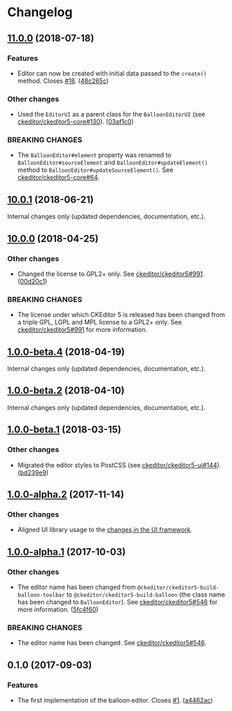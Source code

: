 Changelog
=========

## [11.0.0](https://github.com/ckeditor/ckeditor5-editor-balloon/compare/v10.0.1...v11.0.0) (2018-07-18)

### Features

* Editor can now be created with initial data passed to the `create()` method. Closes [#18](https://github.com/ckeditor/ckeditor5-editor-balloon/issues/18). ([48c265c](https://github.com/ckeditor/ckeditor5-editor-balloon/commit/48c265c))

### Other changes

* Used the `EditorUI` as a parent class for the `BalloonEditorUI` (see [ckeditor/ckeditor5-core#130](https://github.com/ckeditor/ckeditor5-core/issues/130)). ([03af1c0](https://github.com/ckeditor/ckeditor5-editor-balloon/commit/03af1c0))

### BREAKING CHANGES

* The `BalloonEditor#element` property was renamed to `BalloonEditor#sourceElement` and `BalloonEditor#updateElement()` method to `BalloonEditor#updateSourceElement()`. See [ckeditor/ckeditor5-core#64](https://github.com/ckeditor/ckeditor5-core/issues/64).


## [10.0.1](https://github.com/ckeditor/ckeditor5-editor-balloon/compare/v10.0.0...v10.0.1) (2018-06-21)

Internal changes only (updated dependencies, documentation, etc.).


## [10.0.0](https://github.com/ckeditor/ckeditor5-editor-balloon/compare/v1.0.0-beta.4...v10.0.0) (2018-04-25)

### Other changes

* Changed the license to GPL2+ only. See [ckeditor/ckeditor5#991](https://github.com/ckeditor/ckeditor5/issues/991). ([00d20c1](https://github.com/ckeditor/ckeditor5-editor-balloon/commit/00d20c1))

### BREAKING CHANGES

* The license under which CKEditor 5 is released has been changed from a triple GPL, LGPL and MPL license to a GPL2+ only. See [ckeditor/ckeditor5#991](https://github.com/ckeditor/ckeditor5/issues/991) for more information.


## [1.0.0-beta.4](https://github.com/ckeditor/ckeditor5-editor-balloon/compare/v1.0.0-beta.2...v1.0.0-beta.4) (2018-04-19)

Internal changes only (updated dependencies, documentation, etc.).


## [1.0.0-beta.2](https://github.com/ckeditor/ckeditor5-editor-balloon/compare/v1.0.0-beta.1...v1.0.0-beta.2) (2018-04-10)

Internal changes only (updated dependencies, documentation, etc.).


## [1.0.0-beta.1](https://github.com/ckeditor/ckeditor5-editor-balloon/compare/v1.0.0-alpha.2...v1.0.0-beta.1) (2018-03-15)

### Other changes

* Migrated the editor styles to PostCSS (see [ckeditor/ckeditor5-ui#144](https://github.com/ckeditor/ckeditor5-ui/issues/144)). ([bd239e9](https://github.com/ckeditor/ckeditor5-editor-balloon/commit/bd239e9))


## [1.0.0-alpha.2](https://github.com/ckeditor/ckeditor5-editor-balloon/compare/v1.0.0-alpha.1...v1.0.0-alpha.2) (2017-11-14)

### Other changes

* Aligned UI library usage to the [changes in the UI framework](https://github.com/ckeditor/ckeditor5-ui/pull/332).


## [1.0.0-alpha.1](https://github.com/ckeditor/ckeditor5-editor-balloon/compare/v0.1.0...v1.0.0-alpha.1) (2017-10-03)

### Other changes

* The editor name has been changed from `@ckeditor/ckeditor5-build-balloon-toolbar` to `@ckeditor/ckeditor5-build-balloon` (the class name has been changed to `BalloonEditor`). See [ckeditor/ckeditor5#546](https://github.com/ckeditor/ckeditor5/issues/546) for more information. ([5fc4f60](https://github.com/ckeditor/ckeditor5-editor-balloon/commit/5fc4f60))

### BREAKING CHANGES

* The editor name has been changed. See [ckeditor/ckeditor5#546](https://github.com/ckeditor/ckeditor5/issues/546).


## 0.1.0 (2017-09-03)

### Features

* The first implementation of the balloon editor. Closes [#1](https://github.com/ckeditor/ckeditor5-editor-balloon/issues/1). ([a4462ac](https://github.com/ckeditor/ckeditor5-editor-balloon/commit/a4462ac))
